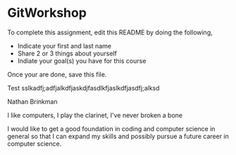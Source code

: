 # GitWorkshop

To complete this assignment, edit this README by doing the following, 

- Indicate your first and last name
- Share 2 or 3 things about yourself
- Indiate your goal(s) you have for this course

Once your are done, save this file.

Test
sslkadfj;adfjalkdfjaskdjfasdlkfjaslkdfjasdfj;alksd

Nathan Brinkman

I like computers, I play the clarinet, I've never broken a bone

I would like to get a good foundation in coding and computer science in general so that I can expand my skills and possibly pursue a future career in computer science. 
